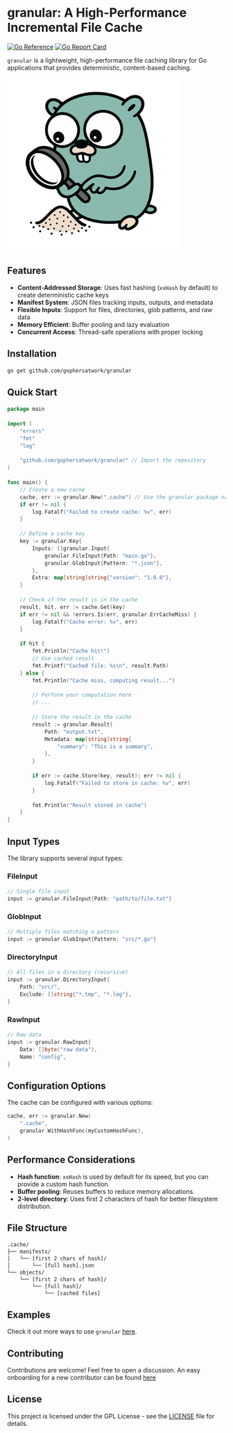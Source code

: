 # granular: A High-Performance Incremental File Cache

[![Go Reference](https://pkg.go.dev/badge/github.com/gophersatwork/granular.svg)](https://pkg.go.dev/github.com/gophersatwork/granular)
[![Go Report Card](https://goreportcard.com/badge/github.com/gophersatwork/granular)](https://goreportcard.com/report/github.com/gophersatwork/granular)

`granular` is a lightweight, high-performance file caching library for Go applications that provides deterministic, content-based caching.

<img src="assets/granular-alpha.png" width="400" height="400">

## Features

- **Content-Addressed Storage**: Uses fast hashing (`xxHash` by default) to create deterministic cache keys
- **Manifest System**: JSON files tracking inputs, outputs, and metadata
- **Flexible Inputs**: Support for files, directories, glob patterns, and raw data
- **Memory Efficient**: Buffer pooling and lazy evaluation
- **Concurrent Access**: Thread-safe operations with proper locking

## Installation

```bash
go get github.com/gophersatwork/granular
```

## Quick Start

```go
package main

import (
    "errors"
    "fmt"
    "log"

    "github.com/gophersatwork/granular" // Import the repository
)

func main() {
    // Create a new cache
    cache, err := granular.New(".cache") // Use the granular package name
    if err != nil {
        log.Fatalf("Failed to create cache: %v", err)
    }

    // Define a cache key
    key := granular.Key{
        Inputs: []granular.Input{
            granular.FileInput{Path: "main.go"},
            granular.GlobInput{Pattern: "*.json"},
        },
        Extra: map[string]string{"version": "1.0.0"},
    }

    // Check if the result is in the cache
    result, hit, err := cache.Get(key)
    if err != nil && !errors.Is(err, granular.ErrCacheMiss) {
        log.Fatalf("Cache error: %v", err)
    }

    if hit {
        fmt.Println("Cache hit!")
        // Use cached result
        fmt.Printf("Cached file: %s\n", result.Path)
    } else {
        fmt.Println("Cache miss, computing result...")
        
        // Perform your computation here
        // ...
        
        // Store the result in the cache
        result := granular.Result{
            Path: "output.txt",
            Metadata: map[string]string{
                "summary": "This is a summary",
            },
        }
        
        if err := cache.Store(key, result); err != nil {
            log.Fatalf("Failed to store in cache: %v", err)
        }
        
        fmt.Println("Result stored in cache")
    }
}
```

## Input Types

The library supports several input types:

### FileInput

```go
// Single file input
input := granular.FileInput{Path: "path/to/file.txt"}
```

### GlobInput

```go
// Multiple files matching a pattern
input := granular.GlobInput{Pattern: "src/*.go"}
```

### DirectoryInput

```go
// All files in a directory (recursive)
input := granular.DirectoryInput{
    Path: "src/",
    Exclude: []string{"*.tmp", "*.log"},
}
```

### RawInput

```go
// Raw data
input := granular.RawInput{
    Data: []byte("raw data"),
    Name: "config",
}
```

## Configuration Options

The cache can be configured with various options:

```go
cache, err := granular.New(
    ".cache",
    granular.WithHashFunc(myCustomHashFunc),
)
```

## Performance Considerations

- **Hash function**: `xxHash` is used by default for its speed, but you can provide a custom hash function.
- **Buffer pooling**: Reuses buffers to reduce memory allocations.
- **2-level directory**: Uses first 2 characters of hash for better filesystem distribution.

## File Structure

```
.cache/
├── manifests/
│   └── [first 2 chars of hash]/
│       └── [full hash].json
└── objects/
    └── [first 2 chars of hash]/
        └── [full hash]/
            └── [cached files]
```

## Examples
Check it out more ways to use `granular` [here](examples.md).

## Contributing

Contributions are welcome! Feel free to open a discussion. An easy onboarding for a new contributor can be found [here](arch.md)

## License

This project is licensed under the GPL License - see the [LICENSE](LICENSE) file for details.